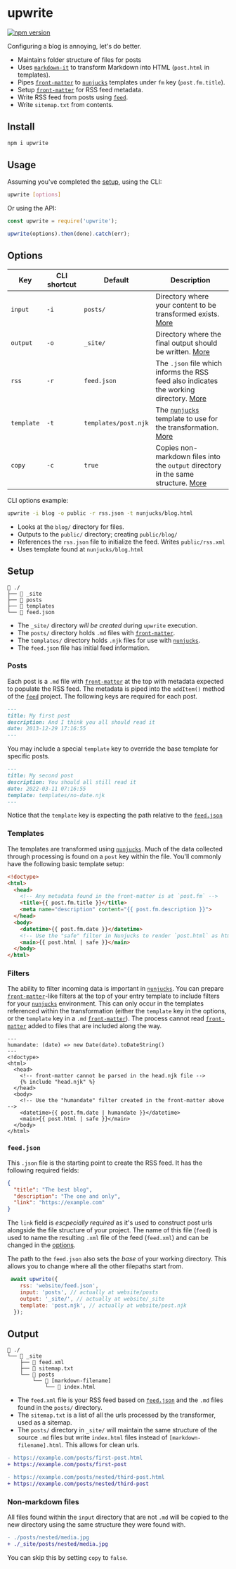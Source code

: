 # upwrite
[![npm version](https://img.shields.io/npm/v/upwrite.svg)](https://www.npmjs.com/package/upwrite)

Configuring a blog is annoying, let's do better.

- Maintains folder structure of files for posts
- Uses [`markdown-it`] to transform Markdown into HTML (`post.html` in templates).
- Pipes [`front-matter`] to [`nunjucks`] templates under `fm` key (`post.fm.title`).
- Setup [`front-matter`] for RSS feed metadata.
- Write RSS feed from posts using [`feed`].
- Write `sitemap.txt` from contents.

## Install

```sh
npm i upwrite
```

## Usage

Assuming you've completed the [setup](#setup), using the CLI:

```sh
upwrite [options]
```

Or using the API:

```js
const upwrite = require('upwrite');

upwrite(options).then(done).catch(err);
```

## Options

| Key | CLI shortcut | Default | Description |
| --- | ------------ | ------- | ----------- |
| `input` | `-i` | `posts/` | Directory where your content to be transformed exists. [More](#posts) |
| `output` | `-o` | `_site/` | Directory where the final output should be written. [More](#output) |
| `rss` | `-r` | `feed.json` | The `.json` file which informs the RSS feed also indicates the working directory. [More](#feedjson) |
| `template` | `-t` | `templates/post.njk` | The [`nunjucks`] template to use for the transformation. [More](#Templates) |
| `copy` | `-c` | `true` | Copies non-markdown files into the `output` directory in the same structure. [More](#non-markdown-files) |

CLI options example:

```sh
upwrite -i blog -o public -r rss.json -t nunjucks/blog.html
```

- Looks at the `blog/` directory for files.
- Outputs to the `public/` directory; creating `public/blog/`
- References the `rss.json` file to initialize the feed. Writes `public/rss.xml`
- Uses template found at `nunjucks/blog.html`
## Setup

```text
📁 ./
├── 📁 _site
├── 📁 posts
├── 📁 templates
└── 📄 feed.json
```

- The `_site/` directory *will be created* during `upwrite` execution.
- The `posts/` directory holds `.md` files with [`front-matter`].
- The `templates/` directory holds `.njk` files for use with [`nunjucks`].
- The `feed.json` file has initial feed information.

### Posts

Each post is a `.md` file with [`front-matter`] at the top with metadata expected to populate the RSS feed. The metadata is piped into the `addItem()` method of the [`feed`] project. The following keys are required for each post.

```md
---
title: My first post
description: And I think you all should read it
date: 2013-12-29 17:16:55
---
```

You may include a special `template` key to override the base template for specific posts.

```md
---
title: My second post
description: You should all still read it
date: 2022-03-11 07:16:55
template: templates/no-date.njk
---
```

Notice that the `template` key is expecting the path relative to the [`feed.json`](#feedjson)

### Templates

The templates are transformed using [`nunjucks`]. Much of the data collected through processing is found on a `post` key within the file. You'll commonly have the following basic template setup:

```html
<!doctype>
<html>
  <head>
    <!-- Any metadata found in the front-matter is at `post.fm` -->
    <title>{{ post.fm.title }}</title>
    <meta name="description" content="{{ post.fm.description }}">
  </head>
  <body>
    <datetime>{{ post.fm.date }}</datetime>
    <!-- Use the "safe" filter in Nunjucks to render `post.html` as html -->
    <main>{{ post.html | safe }}</main>
  </body>
</html>
```

### Filters
The ability to filter incoming data is important in [`nunjucks`]. You can prepare [`front-matter`]-like filters at the top of your entry template to include filters for your [`nunjucks`] environment. This can only occur in the templates referenced within the transformation (either the `template` key in the options, or the `template` key in a `.md` [`front-matter`]). The process cannot read [`front-matter`] added to files that are 
included along the way.

```astro
---
humandate: (date) => new Date(date).toDateString()
---
<!doctype>
<html>
  <head>
    <!-- front-matter cannot be parsed in the head.njk file -->
    {% include "head.njk" %}
  </head>
  <body>
    <!-- Use the "humandate" filter created in the front-matter above -->
    <datetime>{{ post.fm.date | humandate }}</datetime>
    <main>{{ post.html | safe }}</main>
  </body>
</html>
```

### `feed.json`

This `.json` file is the starting point to create the RSS feed. It has the following required fields:

```json
{
  "title": "The best blog",
  "description": "The one and only",
  "link": "https://example.com"
}
```

The `link` field is *escpecially required* as it's used to construct post urls alongside the file structure of your project. The name of this file (`feed`) is used to name the resulting `.xml` file of the feed (`feed.xml`) and can be changed in the [options](#options).

The path to the `feed.json` also sets the *base* of your working directory. This allows you to change where all the other filepaths start from.

```js
 await upwrite({
    rss: 'website/feed.json',
    input: 'posts', // actually at website/posts
    output: '_site/', // actually at website/_site
    template: 'post.njk', // actually at website/post.njk
  });
```

## Output

```text
📁 ./
└── 📁 _site
    ├── 📄 feed.xml
    ├── 📄 sitemap.txt
    └── 📁 posts
        └── 📁 [markdown-filename]
            └── 📄 index.html
```

- The `feed.xml` file is your RSS feed based on [`feed.json`](#feedjson) and the `.md` files found in the `posts/` directory.
- The `sitemap.txt` is a list of all the urls processed by the transformer, used as a sitemap.
- The `posts/` directory in `_site/` will maintain the same structure of the source `.md` files but write `index.html` files instead of `[markdown-filename].html`. This allows for clean urls.

```diff
- https://example.com/posts/first-post.html
+ https://example.com/posts/first-post

- https://example.com/posts/nested/third-post.html
+ https://example.com/posts/nested/third-post
```

### Non-markdown files
All files found within the `input` directory that are not `.md` will be copied to the new directory using the same structure they were found with.

```diff
- ./posts/nested/media.jpg
+ ./_site/posts/nested/media.jpg
```

You can skip this by setting `copy` to `false`.

[`markdown-it`]: https://www.npmjs.com/package/markdown-it
[`front-matter`]: https://www.npmjs.com/package/front-matter
[`nunjucks`]: https://www.npmjs.com/package/nunjucks
[`feed`]: https://www.npmjs.com/package/feed